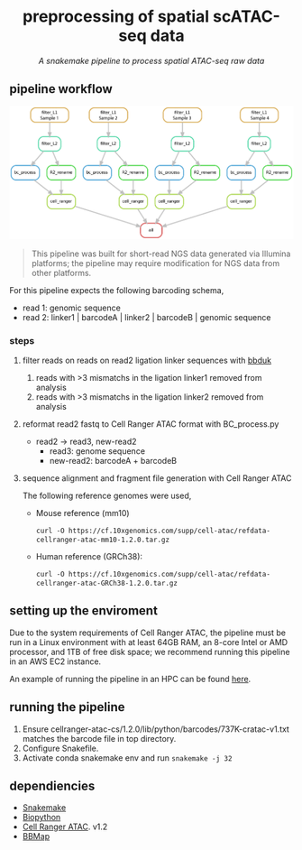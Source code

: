 <div align="center">

# preprocessing of spatial scATAC-seq data
_A snakemake pipeline to process spatial ATAC-seq raw data_

</div>

## pipeline workflow

![dag](../images/snakemake_dag.png)


> This pipeline was built for short-read NGS data generated via Illumina platforms; the pipeline may require modification for NGS data from other platforms.

For this pipeline expects the following barcoding schema,
- read 1: genomic sequence
- read 2: linker1 | barcodeA | linker2 | barcodeB | genomic sequence

### steps

1. filter reads on reads on read2 ligation linker sequences with [bbduk](https://jgi.doe.gov/data-and-tools/software-tools/bbtools/)
    1. reads with >3 mismatchs in the ligation linker1 removed from analysis
    2. reads with >3 mismatchs in the ligation linker2 removed from analysis

2. reformat read2 fastq to Cell Ranger ATAC format with BC_process.py
    - read2 -> read3, new-read2
        - read3: genome sequence
        - new-read2: barcodeA + barcodeB

3. sequence alignment and fragment file generation with Cell Ranger ATAC
    
    The following reference genomes were used,
    
    - Mouse reference (mm10)
        ```
        curl -O https://cf.10xgenomics.com/supp/cell-atac/refdata-cellranger-atac-mm10-1.2.0.tar.gz
        ```

    - Human reference (GRCh38):
        ```
        curl -O https://cf.10xgenomics.com/supp/cell-atac/refdata-cellranger-atac-GRCh38-1.2.0.tar.gz
        ```
## setting up the enviroment
Due to the system requirements of Cell Ranger ATAC, the pipeline must be run in a Linux environment with at least 64GB RAM, an 8-core Intel or AMD processor, and 1TB of free disk space; we recommend running this pipeline in an AWS EC2 instance.

An example of running the pipeline in an HPC can be found [here](https://github.com/di-0579/Spatial_epigenome-transcriptome_co-sequencing/tree/main/Data_preprocessing/Spatial-ATAC-seq).

## running the pipeline
1. Ensure cellranger-atac-cs/1.2.0/lib/python/barcodes/737K-cratac-v1.txt matches the barcode file in top directory.
2. Configure Snakefile.
3. Activate conda snakemake env and run `snakemake -j 32`

## dependiencies

* [Snakemake](https://snakemake.readthedocs.io/en/stable/index.html)
* [Biopython](https://biopython.org/docs/1.75/api/index.html)
* [Cell Ranger ATAC](https://support.10xgenomics.com/single-cell-atac/software/pipelines/latest/installation). v1.2
* [BBMap](https://jgi.doe.gov/data-and-tools/software-tools/bbtools/)
